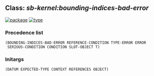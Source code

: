## Class: ***sb-kernel:bounding-indices-bad-error***
[![package](https://img.shields.io/badge/Package-SB--KERNEL-5f9ea0.svg?style=social&colorA=999999)](../) [![type](https://img.shields.io/badge/Type-Class-5f9ea0.svg?style=social&colorA=999999)](../#class) 
### Precedence list
```
(BOUNDING-INDICES-BAD-ERROR REFERENCE-CONDITION TYPE-ERROR ERROR
 SERIOUS-CONDITION CONDITION SLOT-OBJECT T)
```
### Initargs
```
(DATUM EXPECTED-TYPE CONTEXT REFERENCES OBJECT)
```
